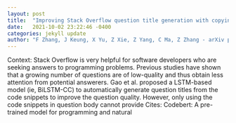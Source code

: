 ```yaml
---
layout: post
title:  "Improving Stack Overflow question title generation with copying enhanced CodeBERT model and bi-modal information"
date:   2021-10-02 23:22:46 -0400
categories: jekyll update
author: "F Zhang, J Keung, X Yu, Z Xie, Z Yang, C Ma, Z Zhang - arXiv preprint arXiv , 2021"
---
```

Context: Stack Overflow is very helpful for software developers who are seeking answers to programming problems. Previous studies have shown that a growing number of questions are of low-quality and thus obtain less attention from potential answerers. Gao et al. proposed a LSTM-based model (ie, BiLSTM-CC) to automatically generate question titles from the code snippets to improve the question quality. However, only using the code snippets in question body cannot provide Cites: Codebert: A pre-trained model for programming and natural